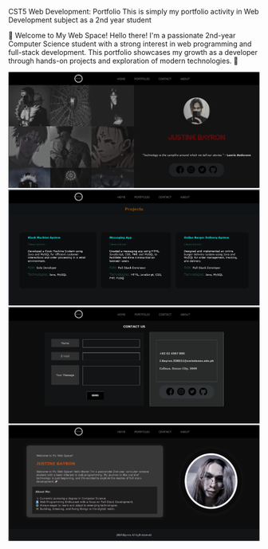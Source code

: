 CST5 Web Development: Portfolio
This is simply my portfolio activity in Web Development subject as a 2nd year student

📁 Welcome to My Web Space!
Hello there! I'm a passionate 2nd-year Computer Science student with a strong interest in web programming and full-stack development. This portfolio showcases my growth as a developer through hands-on projects and exploration of modern technologies. 🚀

![Home](/images/image.png)
![Portfolio](/images/image-1.png)
![Contact](/images/image-2.png)
![About](/images/image-3.png)